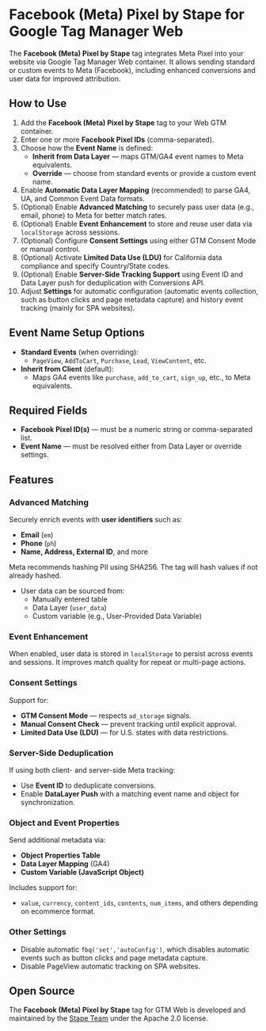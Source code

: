 # Facebook (Meta) Pixel by Stape for Google Tag Manager Web

The **Facebook (Meta) Pixel by Stape** tag integrates Meta Pixel into your website via Google Tag Manager Web container. It allows sending standard or custom events to Meta (Facebook), including enhanced conversions and user data for improved attribution.

## How to Use

1. Add the **Facebook (Meta) Pixel by Stape** tag to your Web GTM container.
2. Enter one or more **Facebook Pixel IDs** (comma-separated).
3. Choose how the **Event Name** is defined:
   - **Inherit from Data Layer** — maps GTM/GA4 event names to Meta equivalents.
   - **Override** — choose from standard events or provide a custom event name.
4. Enable **Automatic Data Layer Mapping** (recommended) to parse GA4, UA, and Common Event Data formats.
5. (Optional) Enable **Advanced Matching** to securely pass user data (e.g., email, phone) to Meta for better match rates.
6. (Optional) Enable **Event Enhancement** to store and reuse user data via `localStorage` across sessions.
7. (Optional) Configure **Consent Settings** using either GTM Consent Mode or manual control.
8. (Optional) Activate **Limited Data Use (LDU)** for California data compliance and specify Country/State codes.
9. (Optional) Enable **Server-Side Tracking Support** using Event ID and Data Layer push for deduplication with Conversions API.
10. Adjust **Settings** for automatic configuration (automatic events collection, such as button clicks and page metadata capture) and history event tracking (mainly for SPA websites).

## Event Name Setup Options

- **Standard Events** (when overriding):
  - `PageView`, `AddToCart`, `Purchase`, `Lead`, `ViewContent`, etc.
- **Inherit from Client** (default):
  - Maps GA4 events like `purchase`, `add_to_cart`, `sign_up`, etc., to Meta equivalents.

## Required Fields

- **Facebook Pixel ID(s)** — must be a numeric string or comma-separated list.
- **Event Name** — must be resolved either from Data Layer or override settings.

## Features

### Advanced Matching

Securely enrich events with **user identifiers** such as:
- **Email** (`em`)
- **Phone** (`ph`)
- **Name, Address, External ID**, and more

Meta recommends hashing PII using SHA256. The tag will hash values if not already hashed.

- User data can be sourced from:
  - Manually entered table
  - Data Layer (`user_data`)
  - Custom variable (e.g., User-Provided Data Variable)

### Event Enhancement

When enabled, user data is stored in `localStorage` to persist across events and sessions. It improves match quality for repeat or multi-page actions.

### Consent Settings

Support for:
- **GTM Consent Mode** — respects `ad_storage` signals.
- **Manual Consent Check** — prevent tracking until explicit approval.
- **Limited Data Use (LDU)** — for U.S. states with data restrictions.

### Server-Side Deduplication

If using both client- and server-side Meta tracking:
- Use **Event ID** to deduplicate conversions.
- Enable **DataLayer Push** with a matching event name and object for synchronization.

### Object and Event Properties

Send additional metadata via:
- **Object Properties Table**
- **Data Layer Mapping** (GA4)
- **Custom Variable (JavaScript Object)**

Includes support for:
- `value`, `currency`, `content_ids`, `contents`, `num_items`, and others depending on ecommerce format.

### Other Settings

- Disable automatic `fbq('set','autoConfig')`, which disables automatic events such as button clicks and page metadata capture.
- Disable PageView automatic tracking on SPA websites.

## Open Source

The **Facebook (Meta) Pixel by Stape** tag for GTM Web is developed and maintained by the [Stape Team](https://stape.io/) under the Apache 2.0 license.

